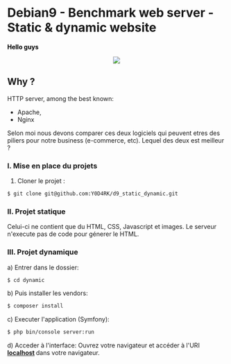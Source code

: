 # Debian9 - Benchmark web server - Static & dynamic website
<strong style="color:black">Hello guys</strong>

<p align="center">
  <img src="http://vpn-services.bestreviews.net/files/dynamic-vs-static-ip.jpg"/>
</p>

## Why ?

HTTP server, among the best known:

- Apache,
- Nginx

Selon moi nous devons comparer ces deux logiciels qui peuvent etres des piliers pour notre business (e-commerce, etc). Lequel des deux est meilleur ?

### I. Mise en place du projets

1) Cloner le projet :
```bash 
$ git clone git@github.com:Y0D4RK/d9_static_dynamic.git
```

### II. Projet statique

Celui-ci ne contient que du HTML, CSS, Javascript et images.
Le serveur n'execute pas de code pour génerer le HTML.

### III. Projet dynamique 

a) Entrer dans le dossier: 
```bash
$ cd dynamic
```
b) Puis installer les vendors:
```bash
$ composer install
```
c) Executer l'application (Symfony):
```bash
$ php bin/console server:run
```
d) Acceder à l'interface:
Ouvrez votre navigateur et accéder à l'URI<strong> [localhost](localhost:8000) </strong> dans votre navigateur.

